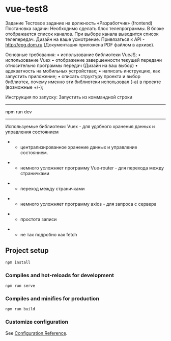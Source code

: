 # vue-test8
Задание
Тестовое задание на должность «Разработчик» (frontend) Постановка задачи:
Необходимо сделать блок телепрограммы. В блоке отображается список каналов. При выборе канала выводится список телепередач. Дизайн на ваше усмотрение.
Привязаться к API - http://epg.dom.ru (Документация приложена PDF файлом в архиве).

Основные требования:
•	использование библиотеки VueJS;
•	использование Vuex
•	отображение завершенности текущей передачи относительно программы передач (Дизайн на ваш выбор)
•	адекватность на мобильных устройствах;
•	написать инструкцию, как запустить приложение;
•	описать структуру проекта и выбор библиотек, почему именно эти библиотеки использовал (-а) в проекте (возможные +/-);


Инструкция по запуску:
Запустить из коммандной строки 

*************
npm run dev
*************

Используемые библиотеки:
Vuex - для удобного хранения данных и управления состоянием
+ - централизированное хранение данных и управление состоянием.
-  - немного усложняет программу
Vue-router - для перехода между страничками
+ - переход между страничками
-  - немного усложняет программу
axios - для запроса с сервера
+ - простота записи
-  - не так подробно как fetch


## Project setup
```
npm install
```

### Compiles and hot-reloads for development
```
npm run serve
```

### Compiles and minifies for production
```
npm run build
```

### Customize configuration
See [Configuration Reference](https://cli.vuejs.org/config/).
